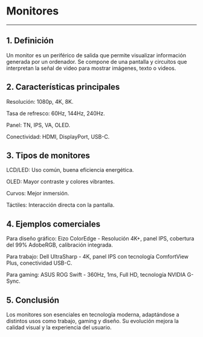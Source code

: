 # Monitores
---
## 1. Definición

Un monitor es un periférico de salida que permite visualizar información generada por un ordenador. Se compone de una pantalla y circuitos que interpretan la señal de video para mostrar imágenes, texto o videos.

## 2. Características principales

Resolución: 1080p, 4K, 8K.

Tasa de refresco: 60Hz, 144Hz, 240Hz.

Panel: TN, IPS, VA, OLED.

Conectividad: HDMI, DisplayPort, USB-C.

## 3. Tipos de monitores

LCD/LED: Uso común, buena eficiencia energética.

OLED: Mayor contraste y colores vibrantes.

Curvos: Mejor inmersión.

Táctiles: Interacción directa con la pantalla.

## 4. Ejemplos comerciales

Para diseño gráfico: Eizo ColorEdge  - Resolución 4K+, panel IPS, cobertura del 99% AdobeRGB, calibración integrada.

Para trabajo: Dell UltraSharp  - 4K, panel IPS con tecnología ComfortView Plus, conectividad USB-C.

Para gaming: ASUS ROG Swift  - 360Hz, 1ms, Full HD, tecnología NVIDIA G-Sync.

## 5. Conclusión

Los monitores son esenciales en tecnología moderna, adaptándose a distintos usos como trabajo, gaming y diseño. Su evolución mejora la calidad visual y la experiencia del usuario.


